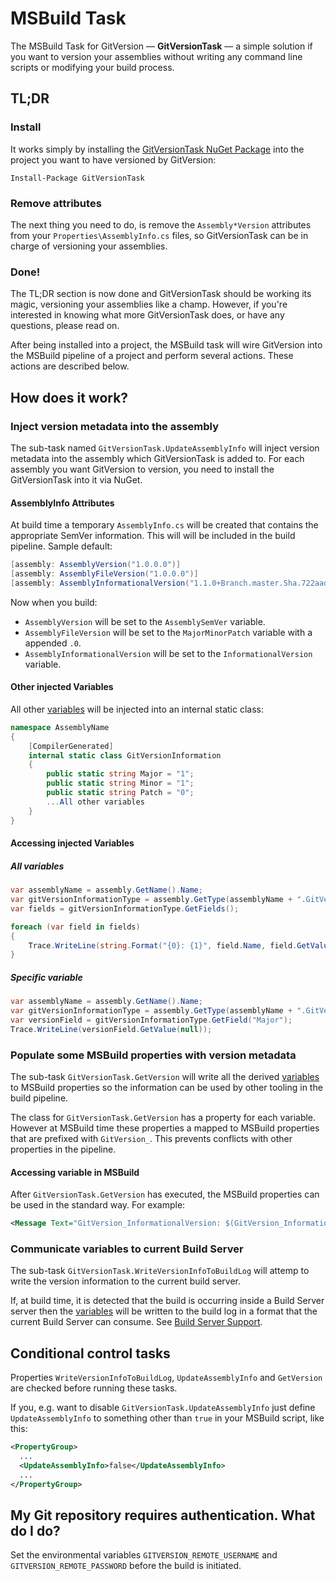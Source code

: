 # MSBuild Task

The MSBuild Task for GitVersion — **GitVersionTask** — a simple solution if you want to version your assemblies
without writing any command line scripts or modifying your build process.

## TL;DR

### Install

It works simply by installing the [GitVersionTask NuGet Package](https://www.nuget.org/packages/GitVersionTask/)
into the project you want to have versioned by GitVersion:

    Install-Package GitVersionTask

### Remove attributes

The next thing you need to do, is remove the `Assembly*Version` attributes from your `Properties\AssemblyInfo.cs`
files, so GitVersionTask can be in charge of versioning your assemblies.

### Done!

The TL;DR section is now done and GitVersionTask should be working its magic, versioning your assemblies like a
champ. However, if you're interested in knowing what more GitVersionTask does, or have any questions, please
read on.

After being installed into a project, the MSBuild task will wire GitVersion into the MSBuild pipeline of
a project and perform several actions. These actions are described below.

## How does it work?

### Inject version metadata into the assembly 

The sub-task named `GitVersionTask.UpdateAssemblyInfo` will inject version metadata into the assembly
which GitVersionTask is added to. For each assembly you want GitVersion to version, you need to
install the GitVersionTask into it via NuGet.

#### AssemblyInfo Attributes

At build time a temporary `AssemblyInfo.cs` will be created that contains the appropriate SemVer information.
This will will be included in the build pipeline. Sample default:

```c#
[assembly: AssemblyVersion("1.0.0.0")]
[assembly: AssemblyFileVersion("1.0.0.0")]
[assembly: AssemblyInformationalVersion("1.1.0+Branch.master.Sha.722aad3217bd49a6576b6f82f60884e612f9ba58")]
```

Now when you build:

* `AssemblyVersion` will be set to the `AssemblySemVer` variable.
* `AssemblyFileVersion` will be set to the `MajorMinorPatch` variable with a appended `.0`.
* `AssemblyInformationalVersion` will be set to the `InformationalVersion` variable.

#### Other injected Variables

All other [variables](../more-info/variables.md) will be injected into an internal static class:

```c#
namespace AssemblyName
{
	[CompilerGenerated]
	internal static class GitVersionInformation
	{
		public static string Major = "1";
		public static string Minor = "1";
		public static string Patch = "0";
		...All other variables
	}
}
```

#### Accessing injected Variables

##### All variables

```c#
var assemblyName = assembly.GetName().Name;
var gitVersionInformationType = assembly.GetType(assemblyName + ".GitVersionInformation");
var fields = gitVersionInformationType.GetFields();

foreach (var field in fields)
{
    Trace.WriteLine(string.Format("{0}: {1}", field.Name, field.GetValue(null)));
}
```

##### Specific variable

```c#
var assemblyName = assembly.GetName().Name;
var gitVersionInformationType = assembly.GetType(assemblyName + ".GitVersionInformation");
var versionField = gitVersionInformationType.GetField("Major");
Trace.WriteLine(versionField.GetValue(null));
```

### Populate some MSBuild properties with version metadata

The sub-task `GitVersionTask.GetVersion` will write all the derived [variables](../more-info/variables.md)
to MSBuild properties so the information can be used by other tooling in the build pipeline.

The class for `GitVersionTask.GetVersion` has a property for each variable. However at MSBuild time these
properties a mapped to MSBuild properties that are prefixed with `GitVersion_`. This prevents conflicts with
other properties in the pipeline.

#### Accessing variable in MSBuild

After `GitVersionTask.GetVersion` has executed, the MSBuild properties can be used in the standard way.
For example:

```xml
<Message Text="GitVersion_InformationalVersion: $(GitVersion_InformationalVersion)"/> 
```

### Communicate variables to current Build Server

The sub-task `GitVersionTask.WriteVersionInfoToBuildLog` will attemp to write the version information
to the current build server.

If, at build time, it is detected that the build is occurring inside a Build Server server then the
[variables](../more-info/variables.md) will be written to the build log in a format that the current
Build Server can consume. See [Build Server Support](../build-server-support/build-server-support.md).

## Conditional control tasks

Properties `WriteVersionInfoToBuildLog`, `UpdateAssemblyInfo` and `GetVersion` are checked before running
these tasks.

If you, e.g. want to disable `GitVersionTask.UpdateAssemblyInfo` just define `UpdateAssemblyInfo` to
something other than `true` in your MSBuild script, like this:

```xml
<PropertyGroup>
  ...
  <UpdateAssemblyInfo>false</UpdateAssemblyInfo>
  ...
</PropertyGroup>
```
  
## My Git repository requires authentication. What do I do?

Set the environmental variables `GITVERSION_REMOTE_USERNAME` and `GITVERSION_REMOTE_PASSWORD`
before the build is initiated.